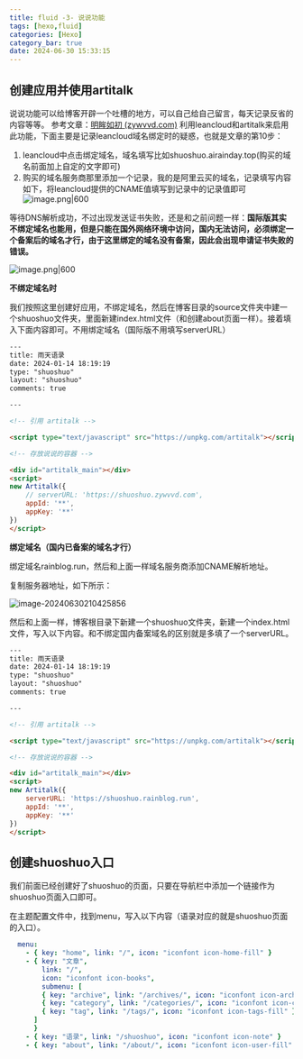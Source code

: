 ```yaml
---
title: fluid -3- 说说功能
tags: [hexo,fluid]
categories: [Hexo]
category_bar: true
date: 2024-06-30 15:33:15
---
```


## 创建应用并使用artitalk

说说功能可以给博客开辟一个吐槽的地方，可以自己给自己留言，每天记录反省的内容等等。
参考文章：[明眸如初 (zywvvd.com)](https://www.zywvvd.com/notes/hexo/theme/fluid/fluid-shuoshuo/fluid-shuoshuo/)
利用leancloud和artitalk来启用此功能，下面主要是记录leancloud域名绑定时的疑惑，也就是文章的第10步：

1. leancloud中点击绑定域名，域名填写比如shuoshuo.airainday.top(购买的域名前面加上自定的文字即可)
2. 购买的域名服务商那里添加一个记录，我的是阿里云买的域名，记录填写内容如下，将leancloud提供的CNAME值填写到记录中的记录值即可
![image.png|600](https://cdn.jsdelivr.net/gh/airainday/blogimage@main/20240628214406.png)

等待DNS解析成功，不过出现发送证书失败，还是和之前问题一样：**国际版其实不绑定域名也能用，但是只能在国外网络环境中访问，国内无法访问，必须绑定一个备案后的域名才行，由于这里绑定的域名没有备案，因此会出现申请证书失败的错误。**

![image.png|600](https://cdn.jsdelivr.net/gh/airainday/blogimage@main/20240629130333.png)

**不绑定域名时**

我们按照这里创建好应用，不绑定域名，然后在博客目录的source文件夹中建一个shuoshuo文件夹，里面新建index.html文件（和创建about页面一样）。接着填入下面内容即可。不用绑定域名（国际版不用填写serverURL）
```html
---
title: 雨天语录
date: 2024-01-14 18:19:19
type: "shuoshuo"
layout: "shuoshuo"
comments: true

---

<!-- 引用 artitalk -->

<script type="text/javascript" src="https://unpkg.com/artitalk"></script>

<!-- 存放说说的容器 -->

<div id="artitalk_main"></div>
<script>
new Artitalk({
    // serverURL: 'https://shuoshuo.zywvvd.com',
    appId: '**',
    appKey: '**'
})
</script>
```

**绑定域名（国内已备案的域名才行）**

绑定域名rainblog.run，然后和上面一样域名服务商添加CNAME解析地址。

复制服务器地址，如下所示：

![image-20240630210425856](https://cdn.jsdelivr.net/gh/airainday/blogimage@main/image-20240630210425856.png)

然后和上面一样，博客根目录下新建一个shuoshuo文件夹，新建一个index.html文件，写入以下内容。和不绑定国内备案域名的区别就是多填了一个serverURL。

```html
---
title: 雨天语录
date: 2024-01-14 18:19:19
type: "shuoshuo"
layout: "shuoshuo"
comments: true

---

<!-- 引用 artitalk -->

<script type="text/javascript" src="https://unpkg.com/artitalk"></script>

<!-- 存放说说的容器 -->

<div id="artitalk_main"></div>
<script>
new Artitalk({
    serverURL: 'https://shuoshuo.rainblog.run',
    appId: '**',
    appKey: '**'
})
</script>
```

## 创建shuoshuo入口

我们前面已经创建好了shuoshuo的页面，只要在导航栏中添加一个链接作为shuoshuo页面入口即可。

在主题配置文件中，找到menu，写入以下内容（语录对应的就是shuoshuo页面的入口）。

```yml
  menu:
    - { key: "home", link: "/", icon: "iconfont icon-home-fill" }
    - { key: "文章", 
        link: "/", 
        icon: "iconfont icon-books",
        submenu: [
        { key: "archive", link: "/archives/", icon: "iconfont icon-archive-fill" },
        { key: "category", link: "/categories/", icon: "iconfont icon-category-fill" },
        { key: "tag", link: "/tags/", icon: "iconfont icon-tags-fill" }
      ]
      }
    - { key: "语录", link: "/shuoshuo", icon: "iconfont icon-note" }
    - { key: "about", link: "/about/", icon: "iconfont icon-user-fill" }
```

